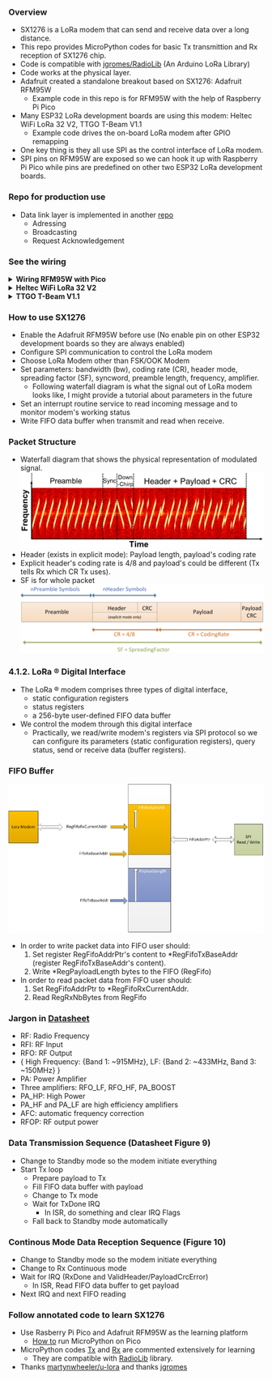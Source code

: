 ### Overview
* SX1276 is a LoRa modem that can send and receive data over a long distance.
* This repo provides MicroPython codes for basic Tx transmittion and Rx reception of SX1276 chip.
* Code is compatible with [jgromes/RadioLib](https://github.com/jgromes/RadioLib) (An Arduino LoRa Library)
* Code works at the physical layer.
* Adafruit created a standalone breakout based on SX1276: Adafruit RFM95W 
    * Example code in this repo is for RFM95W with the help of Raspberry Pi Pico
* Many ESP32 LoRa development boards are using this modem: Heltec WiFi LoRa 32 V2, TTGO T-Beam V1.1 
    * Example code drives the on-board LoRa modem after GPIO remapping 
* One key thing is they all use SPI as the control interface of LoRa modem.
* SPI pins on RFM95W are exposed so we can hook it up with Raspberry Pi Pico while pins are predefined on other two ESP32 LoRa development boards.
### Repo for production use
* Data link layer is implemented in another [repo](https://github.com/xg590/SX1276)
   * Adressing
   * Broadcasting
   * Request Acknowledgement
### See the wiring
<details> 
   <summary> <b>Wiring RFM95W with Pico</b><br/></summary> 
   
   * We decide which GPIO we want to use
   ```
    # RFM95W         Pico GPIO
    LoRa_MISO_Pin  = 16
    LoRa_CS_Pin    = 17
    LoRa_SCK_Pin   = 18
    LoRa_MOSI_Pin  = 19
    LoRa_G0_Pin    = 20 # DIO0_Pin
    LoRa_EN_Pin    = 21
    LoRa_RST_Pin   = 22
    SPI_CH         =  0
   ```
<img src="Pico_RFM95W.png"> </img>
</details> 
<details> 
   <summary> <b>Heltec WiFi LoRa 32 V2</b><br/></summary> 
   
   * Predefined (see the pinout)
   ```
    LoRa_MISO_Pin = 19
    LoRa_MOSI_Pin = 27
    LoRa_SCK_Pin  =  5
    LoRa_CS_Pin   = 18
    LoRa_RST_Pin  = 14
    LoRa_DIO0_Pin = 26
    LoRa_DIO1_Pin = 35
    LoRa_DIO2_Pin = 34
    SPI_CH        =  1
   ```
<img src="LoRa_32.png"> </img>
</details> 
<details> 
   <summary> <b>TTGO T-Beam V1.1</b><br/></summary> 
   
   * Predefined (see the pinout)
   ```
    LoRa_MISO_Pin = 19
    LoRa_MOSI_Pin = 27
    LoRa_SCK_Pin  =  5
    LoRa_CS_Pin   = 18
    LoRa_RST_Pin  = 23
    LoRa_DIO0_Pin = 26
   ```
<img src="T-Beam.webp"> </img>
</details> 

### How to use SX1276
* Enable the Adafruit RFM95W before use (No enable pin on other ESP32 development boards so they are always enabled)
* Configure SPI communication to control the LoRa modem
* Choose LoRa Modem other than FSK/OOK Modem
* Set parameters: bandwidth (bw), coding rate (CR), header mode, spreading factor (SF), syncword, preamble length, frequency, amplifier.
  * Following waterfall diagram is what the signal out of LoRa modem looks like, I might provide a tutorial about parameters in the future 
* Set an interrupt routine service to read incoming message and to monitor modem's working status
* Write FIFO data buffer when transmit and read when receive.
### Packet Structure
* Waterfall diagram that shows the physical representation of modulated signal.
<img src="Packet_Structure_Waterfall.jpg"></img>
* Header (exists in explicit mode): Payload length, payload's coding rate
* Explicit header's coding rate is 4/8 and payload's could be different (Tx tells Rx which CR Tx uses).
* SF is for whole packet
<img src="Packet_Structure.png"></img>
### 4.1.2. LoRa ® Digital Interface
* The LoRa ® modem comprises three types of digital interface,
  * static configuration registers
  * status registers
  * a 256-byte user-defined FIFO data buffer
* We control the modem through this digital interface
  * Practically, we read/write modem's registers via SPI protocol so we can configure its parameters (static configuration registers), query status, send or receive data (buffer registers).
### FIFO Buffer
<img src="FIFO_Buffer.png"></img>
* In order to write packet data into FIFO user should:
  1. Set register RegFifoAddrPtr's content to *RegFifoTxBaseAddr (register RegFifoTxBaseAddr's content).
  2. Write *RegPayloadLength bytes to the FIFO (RegFifo)
* In order to read packet data from FIFO user should:
  1. Set RegFifoAddrPtr to *RegFifoRxCurrentAddr.
  2. Read RegRxNbBytes from RegFifo
### Jargon in [Datasheet](DS_SX1276-7-8-9_W_APP_V7.pdf)
* RF: Radio Frequency
* RFI: RF Input
* RFO: RF Output
* { High Frequency: {Band 1: ~915MHz}, LF: {Band 2: ~433MHz, Band 3: ~150MHz} }
* PA: Power Amplifier
* Three amplifiers: RFO_LF, RFO_HF, PA_BOOST
* PA_HP: High Power
* PA_HF and PA_LF are high efficiency amplifiers
* AFC: automatic frequency correction
* RFOP: RF output power
### Data Transmission Sequence (Datasheet Figure 9)
* Change to Standby mode so the modem initiate everything
* Start Tx loop
  * Prepare payload to Tx
  * Fill FIFO data buffer with payload
  * Change to Tx mode
  * Wait for TxDone IRQ
    * In ISR, do something and clear IRQ Flags
  * Fall back to Standby mode automatically
### Continous Mode Data Reception Sequence (Figure 10)
* Change to Standby mode so the modem initiate everything
* Change to Rx Continuous mode
* Wait for IRQ (RxDone and ValidHeader/PayloadCrcError)
  * In ISR, Read FIFO data buffer to get payload
* Next IRQ and next FIFO reading
### Follow annotated code to learn SX1276
* Use Rasberry Pi Pico and Adafruit RFM95W as the learning platform
  * [How to](https://github.com/xg590/IoT/tree/master/MicroPython#add-micropython-to-raspberry-pi-pico-hello-world) run MicroPython on Pico
* MicroPython codes [Tx](SX1276_Tx.py) and [Rx](SX1276_Rx.py) are commented extensively for learning
  * They are compatible with [RadioLib](https://github.com/jgromes/RadioLib) library.
* Thanks [martynwheeler/u-lora](https://github.com/martynwheeler/u-lora) and thanks [jgromes](https://github.com/jgromes/RadioLib/issues/347)
